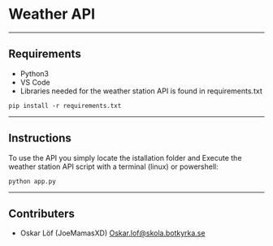 # Weather API
---
## Requirements

- Python3
- VS Code
- Libraries needed for the weather station API is found in requirements.txt 
```
pip install -r requirements.txt
```

---
## Instructions



To use the API you simply locate the istallation folder and Execute the weather station API script with a terminal (linux) or powershell:
```
python app.py
```

---

## Contributers

- Oskar Löf (JoeMamasXD) <Oskar.lof@skola.botkyrka.se>
